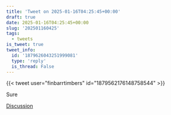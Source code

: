 ```yaml
---
title: 'Tweet on 2025-01-16T04:25:45+00:00'
draft: true
date: 2025-01-16T04:25:45+00:00
slug: '202501160425'
tags:
  - tweets
is_tweet: true
tweet_info:
  id: '1879626043251999081'
  type: 'reply'
  is_thread: False
---
```




{{< tweet user="finbarrtimbers" id="1879562176148758544" >}}

Sure

[Discussion](https://x.com/sytelus/status/1879626043251999081)
